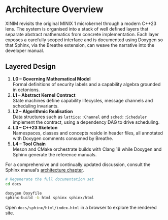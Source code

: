 # Architecture Overview

XINIM revisits the original MINIX 1 microkernel through a modern C++23 lens.  The
system is organised into a stack of well defined layers that separate abstract
mathematics from concrete implementation.  Each layer exposes a carefully scoped
interface and is documented using Doxygen so that Sphinx, via the Breathe
extension, can weave the narrative into the developer manual.

## Layered Design

1. **L0 – Governing Mathematical Model**  \
   Formal definitions of security labels and a capability algebra grounded in
   octonions.
2. **L1 – Abstract Kernel Contract**  \
   State machines define capability lifecycles, message channels and scheduling
   invariants.
3. **L2 – Algorithmic Realisation**  \
   Data structures such as `lattice::Channel` and `sched::Scheduler` implement
   the contract, using a dependency DAG to drive scheduling.
4. **L3 – C++23 Skeleton**  \
   Namespaces, classes and concepts reside in header files, all annotated with
   Doxygen comments consumed by Breathe.
5. **L4 – Tool Chain**  \
   Meson and CMake orchestrate builds with Clang 18 while Doxygen and Sphinx
   generate the reference manuals.

For a comprehensive and continually updated discussion, consult the Sphinx
manual’s [architecture chapter](sphinx/architecture.rst).

```bash
# Regenerate the full documentation set
cd docs

doxygen Doxyfile
sphinx-build -b html sphinx sphinx/html
```

Open `docs/sphinx/html/index.html` in a browser to explore the rendered site.
